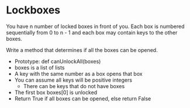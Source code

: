 # Lockboxes

You have n number of locked boxes in front of you. Each box is numbered sequentially from 0 to n - 1 and each box may contain keys to the other boxes.

Write a method that determines if all the boxes can be opened.
- Prototype: def canUnlockAll(boxes)
- boxes is a list of lists
- A key with the same number as a box opens that box
- You can assume all keys will be positive integers
	- There can be keys that do not have boxes
- The first box boxes[0] is unlocked
- Return True if all boxes can be opened, else return False
